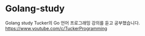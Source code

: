 # Golang-study
Golang study
Tucker의 Go 언어 프로그래밍 강의를 듣고 공부했습니다.
https://www.youtube.com/c/TuckerProgramming